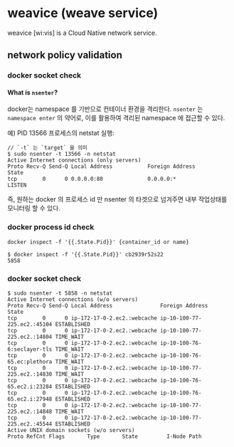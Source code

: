 # weavice (weave service)
weavice [wi:vis] is a Cloud Native network service.

## network policy validation

### docker socket check

#### What is `nsenter`?
docker는 namespace 를 기반으로 컨테이너 환경을 격리한다.
`nsenter` 는 `namespace enter` 의 약어로, 이를 활용하여 격리된 namespace 에 접근할 수 있다.

예) PID 13566 프로세스의 netstat 실행:

```
// `-t` 는 `target` 을 의미
$ sudo nsenter -t 13566 -n netstat
Active Internet connections (only servers)
Proto Recv-Q Send-Q Local Address           Foreign Address         State      
tcp        0      0 0.0.0.0:80              0.0.0.0:*               LISTEN
```

즉, 원하는 docker 의 프로세스 id 만 nsenter 의 타겟으로 넘겨주면 내부 작업상태를 모니터링 할 수 있다.

### docker process id check

```
docker inspect -f '{{.State.Pid}}' {container_id or name}

$ docker inspect -f '{{.State.Pid}}' cb2939r52s22
5858
```

### docker socket check

```
$ sudo nsenter -t 5858 -n netstat
Active Internet connections (w/o servers)
Proto Recv-Q Send-Q Local Address               Foreign Address             State
tcp        0      0 ip-172-17-0-2.ec2.:webcache ip-10-100-77-225.ec2.:45104 ESTABLISHED
tcp        0      0 ip-172-17-0-2.ec2.:webcache ip-10-100-77-225.ec2.:14804 TIME_WAIT
tcp        0      0 ip-172-17-0-2.ec2.:webcache ip-10-100-76-6:seclayer-tls TIME_WAIT
tcp        0      0 ip-172-17-0-2.ec2.:webcache ip-10-100-76-65.ec:plethora TIME_WAIT
tcp        0      0 ip-172-17-0-2.ec2.:webcache ip-10-100-77-225.ec2.:14830 TIME_WAIT
tcp        0      0 ip-172-17-0-2.ec2.:webcache ip-10-100-76-65.ec2.i:23284 ESTABLISHED
tcp        0      0 ip-172-17-0-2.ec2.:webcache ip-10-100-76-65.ec2.i:27948 ESTABLISHED
tcp        0      0 ip-172-17-0-2.ec2.:webcache ip-10-100-77-225.ec2.:14848 TIME_WAIT
tcp        0      0 ip-172-17-0-2.ec2.:webcache ip-10-100-77-225.ec2.:45544 ESTABLISHED
Active UNIX domain sockets (w/o servers)
Proto RefCnt Flags       Type       State         I-Node Path

```

